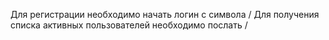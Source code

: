 Для регистрации необходимо начать логин с символа / Для получения списка активных пользователей необходимо послать /
